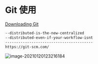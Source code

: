 # Git 使用

[Downloading Git](https://git-scm.com/)

```html
--distributed-is-the-new-centralized 
--distributed-even-if-your-workflow-isnt
----------------------------------------
https://git-scm.com/
```

![image-20210120123216184](https://i.loli.net/2021/01/20/Vq56osiZRK97WYS.png)

